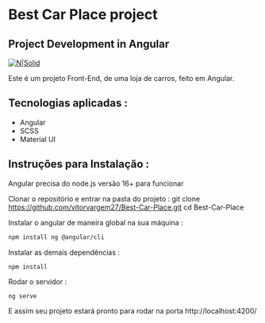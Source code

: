 # Best Car Place project
## Project Development in Angular

[![N|Solid](https://cldup.com/dTxpPi9lDf.thumb.png)](https://nodesource.com/products/nsolid)

Este é um projeto Front-End, de uma loja de carros, feito em Angular.

## Tecnologias aplicadas : 

- Angular
- SCSS
- Material UI
## Instruções para Instalação :
Angular precisa do node.js versão 16+ para funcionar

Clonar o repositório e entrar na pasta do projeto :
git clone https://github.com/vitorvargem27/Best-Car-Place.git
cd Best-Car-Place

Instalar o angular de maneira global na sua máquina : 
```sh
npm install ng @angular/cli
```
Instalar as demais dependências :
````
npm install
````

Rodar o servidor : 
````
ng serve
````

E assim seu projeto estará pronto para rodar na porta http://localhost:4200/